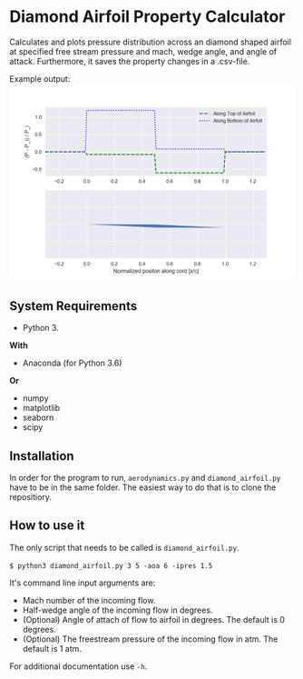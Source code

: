 # Diamond Airfoil Property Calculator
Calculates and plots pressure distribution across an diamond shaped airfoil at specified free stream pressure and mach, wedge angle, and angle of attack. Furthermore, it saves the property changes in a .csv-file. 

Example output:
![Airfoil Plot Example](https://raw.githubusercontent.com/janhenrikbern/diamond_airfoil/master/example.png)

## System Requirements
- Python 3.

**With**
- Anaconda (for Python 3.6)

**Or**
- numpy
- matplotlib
- seaborn
- scipy

## Installation
In order for the program to run, `aerodynamics.py` and `diamond_airfoil.py` have to be in the same folder. The easiest way to do that is to clone the repositiory. 

## How to use it
The only script that needs to be called is `diamond_airfoil.py`. 

`$ python3 diamond_airfoil.py 3 5 -aoa 6 -ipres 1.5`

It's command line input arguments are: 
* Mach number of the incoming flow. 
* Half-wedge angle of the incoming flow in degrees. 
* (Optional) Angle of attach of flow to airfoil in degrees. The default is 0 degrees.
* (Optional) The freestream pressure of the incoming flow in atm. The default is 1 atm.  

For additional documentation use `-h`.